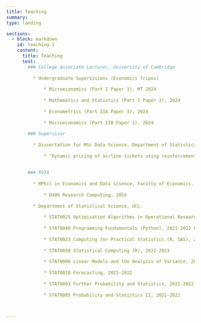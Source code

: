 ```yaml
---
title: Teaching 
summary: 
type: landing

sections:
  - block: markdown
    id: teaching-1
    content:  
      title: Teaching
      text: 
        ### College Associate Lecturer, University of Cambridge
        
          * Undergraduate Supervisions (Economics Tripos)
        
              * Microeconomics (Part I Paper 1), MT 2024
            
              * Mathematics and Statistics (Part I Paper 3), 2024
            
              * Econometrics (Part IIA Paper 3), 2024
            
              * Microeconomics (Part IIB Paper 1), 2024
        
        ### Supervisor
        
          * Dissertation for MSc Data Science, Department of Statistical Science, UCL, 2023-2024 
        
              * "Dynamic pricing of airline tickets using reinforcement learning" 
        
      
        ### PGTA 
      
          * MPhil in Economics and Data Science, Faculty of Economics, University of Cambridge
        
              * D400 Research Computing, 2024
        
          * Department of Statistical Science, UCL
        
              * STAT0025 Optimisation Algorithms in Operational Research, 2022-2023
        
              * STAT0040 Programming Fundamentals (Python), 2021-2022 & 2022-2023
        
              * STAT0023 Computing for Practical Statistics (R, SAS), 2022-2023
        
              * STAT0030 Statistical Computing (R), 2022-2023 
        
              * STAT0006 Linear Models and the Analysis of Variance, 2020-2021 & 2022-2023
        
              * STAT0010 Forecasting, 2021-2022
        
              * STAT0003 Further Probability and Statistics, 2021-2022
        
              * STAT0005 Probability and Statistics II, 2021-2022
      


---
```

